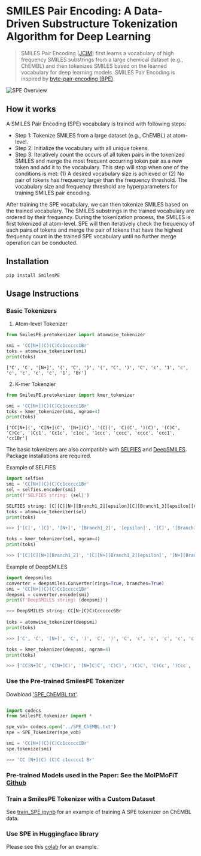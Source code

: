 # SMILES Pair Encoding: A Data-Driven Substructure Tokenization Algorithm for Deep Learning
> SMILES Pair Encoding ([JCIM](https://pubs.acs.org/doi/abs/10.1021/acs.jcim.0c01127)) first learns a vocabulary of high frequency SMILES substrings from a large chemical dataset (e.g., ChEMBL) and then tokenizes SMILES based on the learned vocabulary for deep learning models. SMILES Pair Encoding is inspired by [byte-pair-encoding (BPE)](https://www.aclweb.org/anthology/P16-1162/).

![SPE Overview](TOC.PNG)

## How it works

A SMILES Pair Encoding (SPE) vocabulary is trained with following steps:
- Step 1: Tokenize SMILES from a large dataset (e.g., ChEMBL) at atom-level.
- Step 2: Initialize the vocabulary with all unique tokens.
- Step 3: Iteratively count the occurs of all token pairs in the tokenized SMILES and merge the most frequent occurring token pair as a new token and add it to the vocabulary. This step will stop when one of the conditions is met: (1) A desired vocabulary size is achieved or (2) No pair of tokens has frequency larger than the frequency threshold. The vocabulary size and frequency threshold are hyperparameters for training SMILES pair encoding. 


After training the SPE vocabulary, we can then tokenize SMILES based on the trained vocabulary. The SMILES substrings in the trained vocabulary are ordered by their frequency. During the tokenization process, the SMILES is first tokenized at atom-level. SPE will then iteratively check the frequency of each pairs of tokens and merge the pair of tokens that have the highest frequency count in the trained SPE vocabulary until no further merge operation can be conducted. 


## Installation

```
pip install SmilesPE
```

## Usage Instructions

### Basic Tokenizers

1. Atom-level Tokenizer

```python
from SmilesPE.pretokenizer import atomwise_tokenizer

smi = 'CC[N+](C)(C)Cc1ccccc1Br'
toks = atomwise_tokenizer(smi)
print(toks)
```

    ['C', 'C', '[N+]', '(', 'C', ')', '(', 'C', ')', 'C', 'c', '1', 'c', 'c', 'c', 'c', 'c', '1', 'Br']


2. K-mer Tokenzier

```python
from SmilesPE.pretokenizer import kmer_tokenizer

smi = 'CC[N+](C)(C)Cc1ccccc1Br'
toks = kmer_tokenizer(smi, ngram=4)
print(toks)
```

    ['CC[N+](', 'C[N+](C', '[N+](C)', '(C)(', 'C)(C', ')(C)', '(C)C', 'C)Cc', ')Cc1', 'Cc1c', 'c1cc', '1ccc', 'cccc', 'cccc', 'ccc1', 'cc1Br']


The basic tokenizers are also compatible with [SELFIES](https://github.com/aspuru-guzik-group/selfies) and [DeepSMILES](https://github.com/baoilleach/deepsmiles). Package installations are required.

Example of SELFIES

```python
import selfies
smi = 'CC[N+](C)(C)Cc1ccccc1Br'
sel = selfies.encoder(smi)
print(f'SELFIES string: {sel}')

SELFIES string: [C][C][N+][Branch1_2][epsilon][C][Branch1_3][epsilon][C][C][c][c][c][c][c][c][Ring1][Branch1_1][Br]    
toks = atomwise_tokenizer(sel)
print(toks)

>>> ['[C]', '[C]', '[N+]', '[Branch1_2]', '[epsilon]', '[C]', '[Branch1_3]', '[epsilon]', '[C]', '[C]', '[c]', '[c]', '[c]', '[c]', '[c]', '[c]', '[Ring1]', '[Branch1_1]', '[Br]']

toks = kmer_tokenizer(sel, ngram=4)
print(toks)

>>> ['[C][C][N+][Branch1_2]', '[C][N+][Branch1_2][epsilon]', '[N+][Branch1_2][epsilon][C]', '[Branch1_2][epsilon][C][Branch1_3]', '[epsilon][C][Branch1_3][epsilon]', '[C][Branch1_3][epsilon][C]', '[Branch1_3][epsilon][C][C]', '[epsilon][C][C][c]', '[C][C][c][c]', '[C][c][c][c]', '[c][c][c][c]', '[c][c][c][c]', '[c][c][c][c]', '[c][c][c][Ring1]', '[c][c][Ring1][Branch1_1]', '[c][Ring1][Branch1_1][Br]']
```

Example of DeepSMILES

```python
import deepsmiles
converter = deepsmiles.Converter(rings=True, branches=True)
smi = 'CC[N+](C)(C)Cc1ccccc1Br'
deepsmi = converter.encode(smi)
print(f'DeepSMILES string: {deepsmi}')

>>> DeepSMILES string: CC[N+]C)C)Ccccccc6Br
    
toks = atomwise_tokenizer(deepsmi)
print(toks)

>>> ['C', 'C', '[N+]', 'C', ')', 'C', ')', 'C', 'c', 'c', 'c', 'c', 'c', 'c', '6', 'Br']

toks = kmer_tokenizer(deepsmi, ngram=4)
print(toks)

>>> ['CC[N+]C', 'C[N+]C)', '[N+]C)C', 'C)C)', ')C)C', 'C)Cc', ')Ccc', 'Cccc', 'cccc', 'cccc', 'cccc', 'ccc6', 'cc6Br']
```

### Use the Pre-trained SmilesPE Tokenizer

Dowbload ['SPE_ChEMBL.txt'](https://github.com/XinhaoLi74/SmilesPE/blob/master/SPE_ChEMBL.txt).

```python

import codecs
from SmilesPE.tokenizer import *

spe_vob= codecs.open('../SPE_ChEMBL.txt')
spe = SPE_Tokenizer(spe_vob)

smi = 'CC[N+](C)(C)Cc1ccccc1Br'
spe.tokenize(smi)

>>> 'CC [N+](C) (C)C c1ccccc1 Br'
```

### Pre-trained Models used in the Paper: See the MolPMoFiT [Github](https://github.com/XinhaoLi74/MolPMoFiT)

### Train a SmilesPE Tokenizer with a Custom Dataset

See [train_SPE.ipynb](https://github.com/XinhaoLi74/SmilesPE/blob/master/Examples/train_SPE.ipynb) for an example of training A SPE tokenizer on ChEMBL data.

### Use SPE in Huggingface library
Please see this [colab](https://colab.research.google.com/drive/1tsiTpC4i26QNdRzBHFfXIOFVToE54-9b?usp=sharing) for an example.
